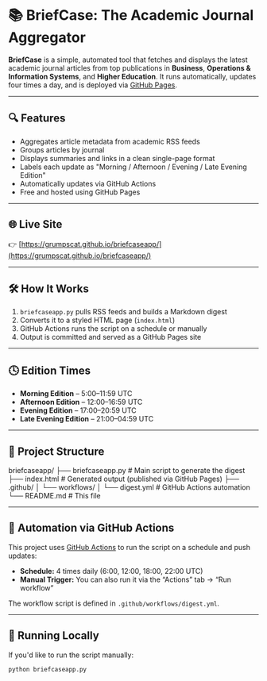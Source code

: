 # 📚 BriefCase: The Academic Journal Aggregator

**BriefCase** is a simple, automated tool that fetches and displays the latest academic journal articles from top publications in **Business**, **Operations & Information Systems**, and **Higher Education**. It runs automatically, updates four times a day, and is deployed via [GitHub Pages](https://grumpscat.github.io/briefcaseapp/).

---

## 🔍 Features

- Aggregates article metadata from academic RSS feeds
- Groups articles by journal
- Displays summaries and links in a clean single-page format
- Labels each update as "Morning / Afternoon / Evening / Late Evening Edition"
- Automatically updates via GitHub Actions
- Free and hosted using GitHub Pages

---

## 🌐 Live Site

👉 [https://grumpscat.github.io/briefcaseapp/](https://grumpscat.github.io/briefcaseapp/)

---

## 🛠️ How It Works

1. `briefcaseapp.py` pulls RSS feeds and builds a Markdown digest
2. Converts it to a styled HTML page (`index.html`)
3. GitHub Actions runs the script on a schedule or manually
4. Output is committed and served as a GitHub Pages site

---

## 🕓 Edition Times

- **Morning Edition** – 5:00–11:59 UTC
- **Afternoon Edition** – 12:00–16:59 UTC
- **Evening Edition** – 17:00–20:59 UTC
- **Late Evening Edition** – 21:00–04:59 UTC

---

## 📁 Project Structure

briefcaseapp/
├── briefcaseapp.py        # Main script to generate the digest
├── index.html             # Generated output (published via GitHub Pages)
├── .github/
│   └── workflows/
│       └── digest.yml     # GitHub Actions automation
└── README.md              # This file

---

## 🚀 Automation via GitHub Actions

This project uses [GitHub Actions](https://docs.github.com/en/actions) to run the script on a schedule and push updates:

- **Schedule:** 4 times daily (6:00, 12:00, 18:00, 22:00 UTC)
- **Manual Trigger:** You can also run it via the “Actions” tab → “Run workflow”

The workflow script is defined in `.github/workflows/digest.yml`.

---

## 🔧 Running Locally

If you'd like to run the script manually:

```bash
python briefcaseapp.py

